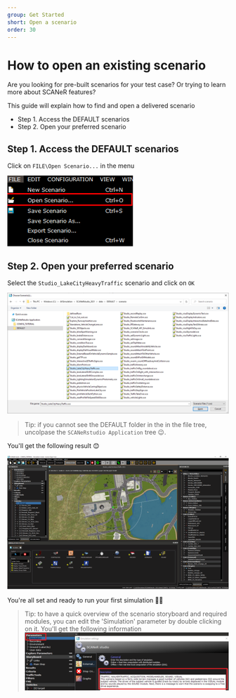 ```yaml
---
group: Get Started
short: Open a scenario
order: 30
---
```


# How to open an existing scenario

Are you looking for pre-built scenarios for your test case? Or trying to learn more about SCANeR features?

This guide will explain how to find and open a delivered scenario
- Step 1. Access the DEFAULT scenarios
- Step 2. Open your preferred scenario

## Step 1. Access the DEFAULT scenarios

Click on `FILE\Open Scenario...` in the menu

![](./assets/OpenScenario.png)

## Step 2. Open your preferred scenario

Select the `Studio_LakeCityHeavyTraffic` scenario and click on `OK`

![](./assets/OpenDefault.png)
>Tip: if you cannot see the DEFAULT folder in the in the file tree, uncolpase the `SCANeRstudio Application` tree 😉.

You'll get the following result 😊

![](./assets/Studio_LakeCityheavyTraffic.png)

You're all set and ready to run your first simulation 👍🏻

>Tip: to have a quick overview of the scenario storyboard and required modules, you can edit the 'Simulation' parameter by double clicking on it. You'll get the following information  
> ![](./assets/ParameterSimulation.png)
